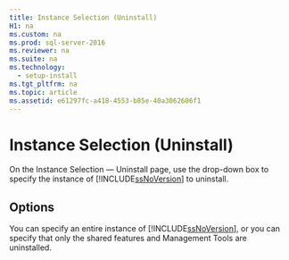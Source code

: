 ```yaml
---
title: Instance Selection (Uninstall)
H1: na
ms.custom: na
ms.prod: sql-server-2016
ms.reviewer: na
ms.suite: na
ms.technology: 
  - setup-install
ms.tgt_pltfrm: na
ms.topic: article
ms.assetid: e61297fc-a418-4553-b85e-40a3062606f1
---
```

# Instance Selection (Uninstall)
  On the Instance Selection — Uninstall page, use the drop-down box to specify the instance of [!INCLUDE[ssNoVersion](../../Topics/TopicNameContainA/includes/ssNoVersion_md.md)] to uninstall.  
  
## Options  
 You can specify an entire instance of [!INCLUDE[ssNoVersion](../../Topics/TopicNameContainA/includes/ssNoVersion_md.md)], or you can specify that only the shared features and Management Tools are uninstalled.  
  
  